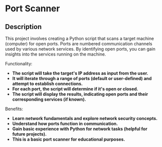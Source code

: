 <h1>Port Scanner</h1>

<h2>Description</h2>

<p>This project involves creating a Python script that scans a target machine (computer) for open ports. Ports are numbered communication channels used by various network services. By identifying open ports, you can gain insights into the services running on the machine.

Functionality:</p>

- <b>The script will take the target's IP address as input from the user.</b>
- <b>It will iterate through a range of ports (default or user-defined) and attempt to establish connections.</b>
- <b>For each port, the script will determine if it's open or closed.</b>
- <b>The script will display the results, indicating open ports and their corresponding services (if known).</b>



<p>Benefits:</p>

- <b>Learn network fundamentals and explore network security concepts.</b>
- <b>Understand how ports function in communication.</b>
- <b>Gain basic experience with Python for network tasks (helpful for future projects).</b>
- <b>This is a basic port scanner for educational purposes.</b>
